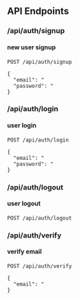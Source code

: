 
## API Endpoints

### /api/auth/signup
#### new user signup

```
POST /api/auth/signup

{
  "email": "
  "password": "
}

```

### /api/auth/login
#### user login

```
POST /api/auth/login

{
  "email": "
  "password": "
}

```

### /api/auth/logout
#### user logout


```
POST /api/auth/logout

```

### /api/auth/verify
#### verify email

```
POST /api/auth/verify

{
  "email": "
}

```
